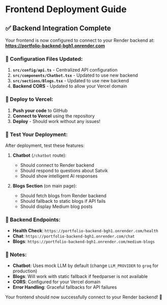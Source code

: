 # Frontend Deployment Guide

## ✅ **Backend Integration Complete**

Your frontend is now configured to connect to your Render backend at:
**https://portfolio-backend-bgh1.onrender.com**

### **🔧 Configuration Files Updated:**

1. **`src/config/api.ts`** - Centralized API configuration
2. **`src/components/Chatbot.tsx`** - Updated to use new backend
3. **`src/sections/Blogs.tsx`** - Updated to use new backend
4. **Backend CORS** - Updated to allow your Vercel domain

### **🚀 Deploy to Vercel:**

1. **Push your code** to GitHub
2. **Connect to Vercel** using the repository
3. **Deploy** - Should work without any issues!

### **🧪 Test Your Deployment:**

After deployment, test these features:

1. **Chatbot** (`/chatbot` route):
   - Should connect to Render backend
   - Should respond to questions about Satvik
   - Should show intelligent AI responses

2. **Blogs Section** (on main page):
   - Should fetch blogs from Render backend
   - Should fallback to static blogs if API fails
   - Should display Medium blog posts

### **🔗 Backend Endpoints:**

- **Health Check**: `https://portfolio-backend-bgh1.onrender.com/health`
- **Chat**: `https://portfolio-backend-bgh1.onrender.com/chat`
- **Blogs**: `https://portfolio-backend-bgh1.onrender.com/medium-blogs`

### **📝 Notes:**

- **Chatbot**: Uses mock LLM by default (change `LLM_PROVIDER` to `groq` for production)
- **Blogs**: Will work with static fallback if feedparser is not available
- **CORS**: Configured for your Vercel domain
- **Error Handling**: Graceful fallbacks for API failures

Your frontend should now successfully connect to your Render backend! 🎉 